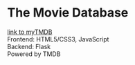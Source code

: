 # The Movie Database
[link to myTMDB](https://bythemoviedb.azurewebsites.net/) <br>
Frontend: HTML5/CSS3, JavaScript <br>
Backend: Flask <br>
Powered by TMDB
